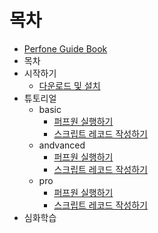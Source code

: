 # 목차

* [Perfone Guide Book](../)  
* 목차 
* 시작하기
  * [다운로드 및 설치](../undefined/setup.md)  
* 튜토리얼
  * basic
    * [퍼프원 실행하기]()
    * [스크립트 레코드 작성하기]()
  * andvanced
    * [퍼프원 실행하기]()
    * [스크립트 레코드 작성하기]()
  * pro
    * [퍼프원 실행하기]()
    * [스크립트 레코드 작성하기]()
* 심화학습

